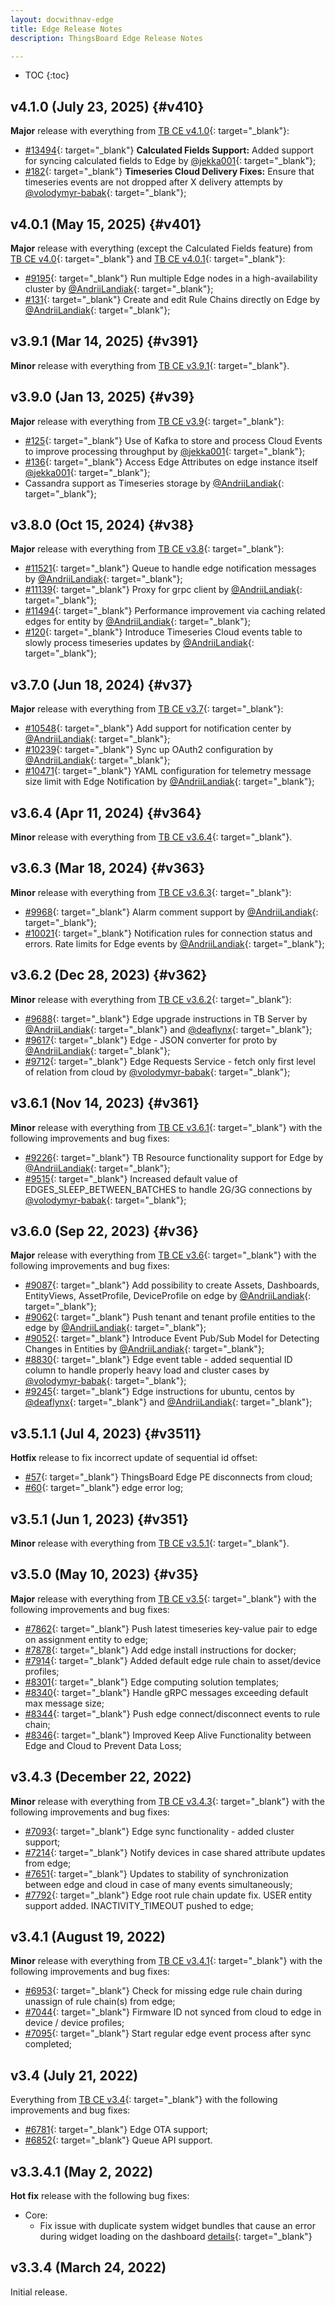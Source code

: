 ```yaml
---
layout: docwithnav-edge
title: Edge Release Notes
description: ThingsBoard Edge Release Notes

---
```


* TOC
{:toc}

## v4.1.0 (July 23, 2025) {#v410}

**Major** release with everything from [TB CE v4.1.0](/docs/reference/releases/#v41){: target="_blank"}:

* [#13494](https://github.com/thingsboard/thingsboard/pull/13494){: target="_blank"} **Calculated Fields Support:** Added support for syncing calculated fields to Edge by [@jekka001](https://github.com/jekka001){: target="_blank"};
* [#182](https://github.com/thingsboard/thingsboard-edge/pull/182){: target="_blank"} **Timeseries Cloud Delivery Fixes:** Ensure that timeseries events are not dropped after X delivery attempts by [@volodymyr-babak](https://github.com/volodymyr-babak){: target="_blank"};

## v4.0.1 (May 15, 2025) {#v401}

**Major** release with everything (except the Calculated Fields feature) from [TB CE v4.0](/docs/reference/releases/#v40){: target="_blank"} and [TB CE v4.0.1](/docs/reference/releases/#v401){: target="_blank"}:

* [#9195](https://github.com/thingsboard/thingsboard/pull/9195){: target="_blank"} Run multiple Edge nodes in a high-availability cluster by [@AndriiLandiak](https://github.com/AndriiLandiak){: target="_blank"};
* [#131](https://github.com/thingsboard/thingsboard-edge/pull/131){: target="_blank"} Create and edit Rule Chains directly on Edge by [@AndriiLandiak](https://github.com/AndriiLandiak){: target="_blank"};

## v3.9.1 (Mar 14, 2025) {#v391}

**Minor** release with everything from [TB CE v3.9.1](/docs/reference/releases/#v391){: target="_blank"}.

## v3.9.0 (Jan 13, 2025) {#v39}

**Major** release with everything from [TB CE v3.9](/docs/reference/releases/#v39){: target="_blank"}:

* [#125](https://github.com/thingsboard/thingsboard-edge/pull/125){: target="_blank"} Use of Kafka to store and process Cloud Events to improve processing throughput by [@jekka001](https://github.com/jekka001){: target="_blank"};
* [#136](https://github.com/thingsboard/thingsboard-edge/pull/136){: target="_blank"} Access Edge Attributes on edge instance itself [@jekka001](https://github.com/jekka001){: target="_blank"};
* Cassandra support as Timeseries storage by [@AndriiLandiak](https://github.com/AndriiLandiak){: target="_blank"};

## v3.8.0 (Oct 15, 2024) {#v38}

**Major** release with everything from [TB CE v3.8](/docs/reference/releases/#v38){: target="_blank"}:

* [#11521](https://github.com/thingsboard/thingsboard/pull/11521){: target="_blank"} Queue to handle edge notification messages by [@AndriiLandiak](https://github.com/AndriiLandiak){: target="_blank"};
* [#11139](https://github.com/thingsboard/thingsboard/pull/11139){: target="_blank"} Proxy for grpc client by [@AndriiLandiak](https://github.com/AndriiLandiak){: target="_blank"};
* [#11494](https://github.com/thingsboard/thingsboard/pull/11494){: target="_blank"} Performance improvement via caching related edges for entity by [@AndriiLandiak](https://github.com/AndriiLandiak){: target="_blank"};
* [#120](https://github.com/thingsboard/thingsboard-edge/pull/120){: target="_blank"} Introduce Timeseries Cloud events table to slowly process timeseries updates by [@AndriiLandiak](https://github.com/AndriiLandiak){: target="_blank"};

## v3.7.0 (Jun 18, 2024) {#v37}

**Major** release with everything from [TB CE v3.7](/docs/reference/releases/#v37){: target="_blank"}:

* [#10548](https://github.com/thingsboard/thingsboard/pull/10548){: target="_blank"} Add support for notification center by [@AndriiLandiak](https://github.com/AndriiLandiak){: target="_blank"};
* [#10239](https://github.com/thingsboard/thingsboard/pull/10239){: target="_blank"} Sync up OAuth2 configuration by [@AndriiLandiak](https://github.com/AndriiLandiak){: target="_blank"};
* [#10471](https://github.com/thingsboard/thingsboard/pull/10471){: target="_blank"} YAML configuration for telemetry message size limit with Edge Notification by [@AndriiLandiak](https://github.com/AndriiLandiak){: target="_blank"};

## v3.6.4 (Apr 11, 2024) {#v364}

**Minor** release with everything from [TB CE v3.6.4](/docs/reference/releases/#v364){: target="_blank"}.

## v3.6.3 (Mar 18, 2024) {#v363}

**Minor** release with everything from [TB CE v3.6.3](/docs/reference/releases/#v363){: target="_blank"}:

* [#9968](https://github.com/thingsboard/thingsboard/pull/9968){: target="_blank"} Alarm comment support by [@AndriiLandiak](https://github.com/AndriiLandiak){: target="_blank"};
* [#10021](https://github.com/thingsboard/thingsboard/pull/10021){: target="_blank"} Notification rules for connection status and errors. Rate limits for Edge events by [@AndriiLandiak](https://github.com/AndriiLandiak){: target="_blank"};

## v3.6.2 (Dec 28, 2023) {#v362}

**Minor** release with everything from [TB CE v3.6.2](/docs/reference/releases/#v362){: target="_blank"}:

* [#9688](https://github.com/thingsboard/thingsboard/pull/9688){: target="_blank"} Edge upgrade instructions in TB Server by [@AndriiLandiak](https://github.com/AndriiLandiak){: target="_blank"} and [@deaflynx](https://github.com/deaflynx){: target="_blank"};
* [#9617](https://github.com/thingsboard/thingsboard/pull/9617){: target="_blank"} Edge - JSON converter for proto by [@AndriiLandiak](https://github.com/AndriiLandiak){: target="_blank"};
* [#9712](https://github.com/thingsboard/thingsboard/pull/9712){: target="_blank"} Edge Requests Service - fetch only first level of relation from cloud by [@volodymyr-babak](https://github.com/volodymyr-babak){: target="_blank"}; 

## v3.6.1 (Nov 14, 2023) {#v361}

**Minor** release with everything from [TB CE v3.6.1](/docs/reference/releases/#v361){: target="_blank"} with the following improvements and bug fixes:

* [#9226](https://github.com/thingsboard/thingsboard/pull/9226){: target="_blank"} TB Resource functionality support for Edge by [@AndriiLandiak](https://github.com/AndriiLandiak){: target="_blank"};
* [#9515](https://github.com/thingsboard/thingsboard/pull/9515){: target="_blank"} Increased default value of EDGES_SLEEP_BETWEEN_BATCHES to handle 2G/3G connections by [@volodymyr-babak](https://github.com/volodymyr-babak){: target="_blank"};

## v3.6.0 (Sep 22, 2023) {#v36}

**Major** release with everything from [TB CE v3.6](/docs/reference/releases/#v36){: target="_blank"} with the following improvements and bug fixes:

* [#9087](https://github.com/thingsboard/thingsboard/pull/9087){: target="_blank"} Add possibility to create Assets, Dashboards, EntityViews, AssetProfile, DeviceProfile on edge by [@AndriiLandiak](https://github.com/AndriiLandiak){: target="_blank"};
* [#9062](https://github.com/thingsboard/thingsboard/pull/9062){: target="_blank"} Push tenant and tenant profile entities to the edge by [@AndriiLandiak](https://github.com/AndriiLandiak){: target="_blank"};
* [#9052](https://github.com/thingsboard/thingsboard/pull/9052){: target="_blank"} Introduce Event Pub/Sub Model for Detecting Changes in Entities by [@AndriiLandiak](https://github.com/AndriiLandiak){: target="_blank"};
* [#8830](https://github.com/thingsboard/thingsboard/pull/8830){: target="_blank"} Edge event table - added sequential ID column to handle properly heavy load and cluster cases by [@volodymyr-babak](https://github.com/volodymyr-babak){: target="_blank"};
* [#9245](https://github.com/thingsboard/thingsboard/pull/9245){: target="_blank"} Edge instructions for ubuntu, centos by [@deaflynx](https://github.com/deaflynx){: target="_blank"} and [@AndriiLandiak](https://github.com/AndriiLandiak){: target="_blank"};

## v3.5.1.1 (Jul 4, 2023) {#v3511}

**Hotfix** release to fix incorrect update of sequential id offset:

* [#57](https://github.com/thingsboard/thingsboard-edge/issues/57){: target="_blank"} ThingsBoard Edge PE disconnects from cloud;
* [#60](https://github.com/thingsboard/thingsboard-edge/issues/60){: target="_blank"} edge error log;

## v3.5.1 (Jun 1, 2023) {#v351}

**Minor** release with everything from [TB CE v3.5.1](/docs/reference/releases/#v351){: target="_blank"}.

## v3.5.0 (May 10, 2023) {#v35}

**Major** release with everything from [TB CE v3.5](/docs/reference/releases/#v35){: target="_blank"} with the following improvements and bug fixes:

* [#7862](https://github.com/thingsboard/thingsboard/pull/7862){: target="_blank"} Push latest timeseries key-value pair to edge on assignment entity to edge;
* [#7878](https://github.com/thingsboard/thingsboard/pull/7878){: target="_blank"} Add edge install instructions for docker;
* [#7914](https://github.com/thingsboard/thingsboard/pull/7914){: target="_blank"} Added default edge rule chain to asset/device profiles;
* [#8301](https://github.com/thingsboard/thingsboard/pull/8301){: target="_blank"} Edge computing solution templates;
* [#8340](https://github.com/thingsboard/thingsboard/pull/8340){: target="_blank"} Handle gRPC messages exceeding default max message size;
* [#8344](https://github.com/thingsboard/thingsboard/pull/8344){: target="_blank"} Push edge connect/disconnect events to rule chain;
* [#8346](https://github.com/thingsboard/thingsboard/pull/8346){: target="_blank"} Improved Keep Alive Functionality between Edge and Cloud to Prevent Data Loss;

## v3.4.3 (December 22, 2022)

**Minor** release with everything from [TB CE v3.4.3](/docs/reference/releases/#v343-december-21-2022){: target="_blank"} with the following improvements and bug fixes:

* [#7093](https://github.com/thingsboard/thingsboard/pull/7093){: target="_blank"} Edge sync functionality - added cluster support;
* [#7214](https://github.com/thingsboard/thingsboard/pull/7214){: target="_blank"} Notify devices in case shared attribute updates from edge;
* [#7651](https://github.com/thingsboard/thingsboard/pull/7651){: target="_blank"} Updates to stability of synchronization between edge and cloud in case of many events simultaneously;
* [#7792](https://github.com/thingsboard/thingsboard/pull/7792){: target="_blank"} Edge root rule chain update fix. USER entity support added. INACTIVITY_TIMEOUT pushed to edge;

## v3.4.1 (August 19, 2022)

**Minor** release with everything from [TB CE v3.4.1](/docs/reference/releases/#v341-august-18-2022){: target="_blank"} with the following improvements and bug fixes:

* [#6953](https://github.com/thingsboard/thingsboard/pull/6953){: target="_blank"} Check for missing edge rule chain during unassign of rule chain(s) from edge;
* [#7044](https://github.com/thingsboard/thingsboard/pull/7044){: target="_blank"} Firmware ID not synced from cloud to edge in device / device profiles;
* [#7095](https://github.com/thingsboard/thingsboard/pull/7095){: target="_blank"} Start regular edge event process after sync completed;

## v3.4 (July 21, 2022)

Everything from [TB CE v3.4](/docs/reference/releases/#v34-july-19-2022){: target="_blank"} with the following improvements and bug fixes:

* [#6781](https://github.com/thingsboard/thingsboard/pull/6781){: target="_blank"} Edge OTA support;
* [#6852](https://github.com/thingsboard/thingsboard/pull/6852){: target="_blank"} Queue API support.

## v3.3.4.1 (May 2, 2022)

**Hot fix** release with the following bug fixes:
* Core:
    * Fix issue with duplicate system widget bundles that cause an error during widget loading on the dashboard [details](https://github.com/thingsboard/thingsboard-edge/issues/5){: target="_blank"}

## v3.3.4 (March 24, 2022)

Initial release.